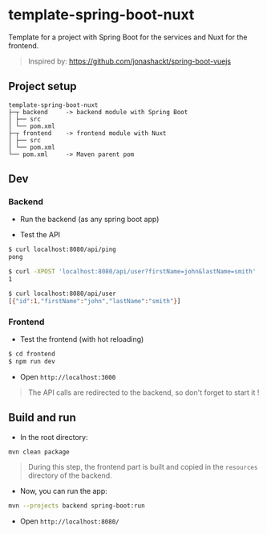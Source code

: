 # template-spring-boot-nuxt
Template for a project with Spring Boot for the services and Nuxt for the frontend.

> Inspired by: https://github.com/jonashackt/spring-boot-vuejs


## Project setup

```
template-spring-boot-nuxt
├─┬ backend     -> backend module with Spring Boot
│ ├── src
│ └── pom.xml
├─┬ frontend    -> frontend module with Nuxt
│ ├── src
│ └── pom.xml
└── pom.xml     -> Maven parent pom
```


## Dev

### Backend

* Run the backend (as any spring boot app)

* Test the API
```bash
$ curl localhost:8080/api/ping
pong

$ curl -XPOST 'localhost:8080/api/user?firstName=john&lastName=smith'
1

$ curl localhost:8080/api/user
[{"id":1,"firstName":"john","lastName":"smith"}]
```

### Frontend

* Test the frontend (with hot reloading)
```bash
$ cd frontend
$ npm run dev
```
* Open `http://localhost:3000`

> The API calls are redirected to the backend, so don't forget to start it !



## Build and run

* In the root directory: 
```bash
mvn clean package
```
> During this step, the frontend part is built and copied in the `resources`  directory of the backend.

* Now, you can run the app:
```bash
mvn --projects backend spring-boot:run
```

* Open `http://localhost:8080/`